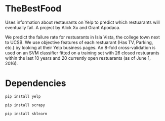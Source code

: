 # TheBestFood
Uses information about restaurants on Yelp to predict which restuarants will eventually fail. A project by Alick Xu and Grant Apodaca.

We predict the failure rate for restuarants in Isla Vista, the college town next to UCSB. We use objective features of each restuarant (Has TV, Parking, etc.) by looking at their Yelp business pages. An 8-fold cross-validation is used on an SVM classifier fitted on a training set with 26 closed restuarants within the last 10 years and 20 currently open restuarants (as of June 1, 2016). 


# Dependencies
` pip install yelp `

` pip install scrapy `

` pip install sklearn `
